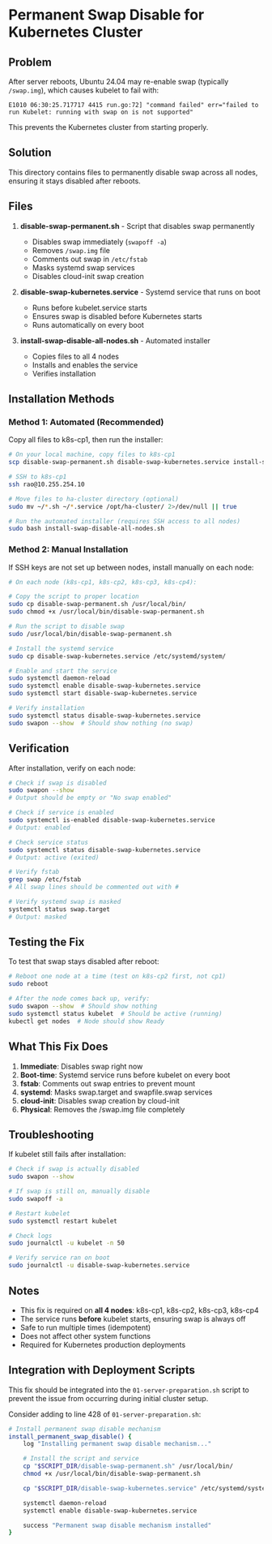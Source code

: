 # Permanent Swap Disable for Kubernetes Cluster

## Problem
After server reboots, Ubuntu 24.04 may re-enable swap (typically `/swap.img`), which causes kubelet to fail with:
```
E1010 06:30:25.717717 4415 run.go:72] "command failed" err="failed to run Kubelet: running with swap on is not supported"
```

This prevents the Kubernetes cluster from starting properly.

## Solution
This directory contains files to permanently disable swap across all nodes, ensuring it stays disabled after reboots.

## Files

1. **disable-swap-permanent.sh** - Script that disables swap permanently
   - Disables swap immediately (`swapoff -a`)
   - Removes `/swap.img` file
   - Comments out swap in `/etc/fstab`
   - Masks systemd swap services
   - Disables cloud-init swap creation

2. **disable-swap-kubernetes.service** - Systemd service that runs on boot
   - Runs before kubelet.service starts
   - Ensures swap is disabled before Kubernetes starts
   - Runs automatically on every boot

3. **install-swap-disable-all-nodes.sh** - Automated installer
   - Copies files to all 4 nodes
   - Installs and enables the service
   - Verifies installation

## Installation Methods

### Method 1: Automated (Recommended)

Copy all files to k8s-cp1, then run the installer:

```bash
# On your local machine, copy files to k8s-cp1
scp disable-swap-permanent.sh disable-swap-kubernetes.service install-swap-disable-all-nodes.sh rao@10.255.254.10:~/

# SSH to k8s-cp1
ssh rao@10.255.254.10

# Move files to ha-cluster directory (optional)
sudo mv ~/*.sh ~/*.service /opt/ha-cluster/ 2>/dev/null || true

# Run the automated installer (requires SSH access to all nodes)
sudo bash install-swap-disable-all-nodes.sh
```

### Method 2: Manual Installation

If SSH keys are not set up between nodes, install manually on each node:

```bash
# On each node (k8s-cp1, k8s-cp2, k8s-cp3, k8s-cp4):

# Copy the script to proper location
sudo cp disable-swap-permanent.sh /usr/local/bin/
sudo chmod +x /usr/local/bin/disable-swap-permanent.sh

# Run the script to disable swap
sudo /usr/local/bin/disable-swap-permanent.sh

# Install the systemd service
sudo cp disable-swap-kubernetes.service /etc/systemd/system/

# Enable and start the service
sudo systemctl daemon-reload
sudo systemctl enable disable-swap-kubernetes.service
sudo systemctl start disable-swap-kubernetes.service

# Verify installation
sudo systemctl status disable-swap-kubernetes.service
sudo swapon --show  # Should show nothing (no swap)
```

## Verification

After installation, verify on each node:

```bash
# Check if swap is disabled
sudo swapon --show
# Output should be empty or "No swap enabled"

# Check if service is enabled
sudo systemctl is-enabled disable-swap-kubernetes.service
# Output: enabled

# Check service status
sudo systemctl status disable-swap-kubernetes.service
# Output: active (exited)

# Verify fstab
grep swap /etc/fstab
# All swap lines should be commented out with #

# Verify systemd swap is masked
systemctl status swap.target
# Output: masked
```

## Testing the Fix

To test that swap stays disabled after reboot:

```bash
# Reboot one node at a time (test on k8s-cp2 first, not cp1)
sudo reboot

# After the node comes back up, verify:
sudo swapon --show  # Should show nothing
sudo systemctl status kubelet  # Should be active (running)
kubectl get nodes  # Node should show Ready
```

## What This Fix Does

1. **Immediate**: Disables swap right now
2. **Boot-time**: Systemd service runs before kubelet on every boot
3. **fstab**: Comments out swap entries to prevent mount
4. **systemd**: Masks swap.target and swapfile.swap services
5. **cloud-init**: Disables swap creation by cloud-init
6. **Physical**: Removes the /swap.img file completely

## Troubleshooting

If kubelet still fails after installation:

```bash
# Check if swap is actually disabled
sudo swapon --show

# If swap is still on, manually disable
sudo swapoff -a

# Restart kubelet
sudo systemctl restart kubelet

# Check logs
sudo journalctl -u kubelet -n 50

# Verify service ran on boot
sudo journalctl -u disable-swap-kubernetes.service
```

## Notes

- This fix is required on **all 4 nodes**: k8s-cp1, k8s-cp2, k8s-cp3, k8s-cp4
- The service runs **before** kubelet starts, ensuring swap is always off
- Safe to run multiple times (idempotent)
- Does not affect other system functions
- Required for Kubernetes production deployments

## Integration with Deployment Scripts

This fix should be integrated into the `01-server-preparation.sh` script to prevent the issue from occurring during initial cluster setup.

Consider adding to line 428 of `01-server-preparation.sh`:

```bash
# Install permanent swap disable mechanism
install_permanent_swap_disable() {
    log "Installing permanent swap disable mechanism..."

    # Install the script and service
    cp "$SCRIPT_DIR/disable-swap-permanent.sh" /usr/local/bin/
    chmod +x /usr/local/bin/disable-swap-permanent.sh

    cp "$SCRIPT_DIR/disable-swap-kubernetes.service" /etc/systemd/system/

    systemctl daemon-reload
    systemctl enable disable-swap-kubernetes.service

    success "Permanent swap disable mechanism installed"
}
```
